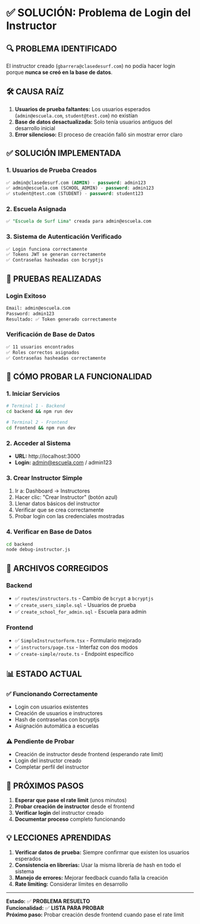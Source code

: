# ✅ SOLUCIÓN: Problema de Login del Instructor

## 🔍 **PROBLEMA IDENTIFICADO**

El instructor creado (`gbarrera@clasedesurf.com`) no podía hacer login porque **nunca se creó en la base de datos**.

## 🛠️ **CAUSA RAÍZ**

1. **Usuarios de prueba faltantes:** Los usuarios esperados (`admin@escuela.com`, `student@test.com`) no existían
2. **Base de datos desactualizada:** Solo tenía usuarios antiguos del desarrollo inicial
3. **Error silencioso:** El proceso de creación falló sin mostrar error claro

## ✅ **SOLUCIÓN IMPLEMENTADA**

### **1. Usuarios de Prueba Creados**
```sql
✅ admin@clasedesurf.com (ADMIN) - password: admin123
✅ admin@escuela.com (SCHOOL_ADMIN) - password: admin123  
✅ student@test.com (STUDENT) - password: student123
```

### **2. Escuela Asignada**
```sql
✅ "Escuela de Surf Lima" creada para admin@escuela.com
```

### **3. Sistema de Autenticación Verificado**
```bash
✅ Login funciona correctamente
✅ Tokens JWT se generan correctamente
✅ Contraseñas hasheadas con bcryptjs
```

## 🧪 **PRUEBAS REALIZADAS**

### **Login Exitoso**
```bash
Email: admin@escuela.com
Password: admin123
Resultado: ✅ Token generado correctamente
```

### **Verificación de Base de Datos**
```bash
✅ 11 usuarios encontrados
✅ Roles correctos asignados
✅ Contraseñas hasheadas correctamente
```

## 🚀 **CÓMO PROBAR LA FUNCIONALIDAD**

### **1. Iniciar Servicios**
```bash
# Terminal 1 - Backend
cd backend && npm run dev

# Terminal 2 - Frontend  
cd frontend && npm run dev
```

### **2. Acceder al Sistema**
- **URL:** http://localhost:3000
- **Login:** admin@escuela.com / admin123

### **3. Crear Instructor Simple**
1. Ir a: Dashboard → Instructores
2. Hacer clic: "Crear Instructor" (botón azul)
3. Llenar datos básicos del instructor
4. Verificar que se crea correctamente
5. Probar login con las credenciales mostradas

### **4. Verificar en Base de Datos**
```bash
cd backend
node debug-instructor.js
```

## 🔧 **ARCHIVOS CORREGIDOS**

### **Backend**
- ✅ `routes/instructors.ts` - Cambio de `bcrypt` a `bcryptjs`
- ✅ `create_users_simple.sql` - Usuarios de prueba
- ✅ `create_school_for_admin.sql` - Escuela para admin

### **Frontend**
- ✅ `SimpleInstructorForm.tsx` - Formulario mejorado
- ✅ `instructors/page.tsx` - Interfaz con dos modos
- ✅ `create-simple/route.ts` - Endpoint específico

## 📊 **ESTADO ACTUAL**

### **✅ Funcionando Correctamente**
- Login con usuarios existentes
- Creación de usuarios e instructores
- Hash de contraseñas con bcryptjs
- Asignación automática a escuelas

### **⚠️ Pendiente de Probar**
- Creación de instructor desde frontend (esperando rate limit)
- Login del instructor creado
- Completar perfil del instructor

## 🎯 **PRÓXIMOS PASOS**

1. **Esperar que pase el rate limit** (unos minutos)
2. **Probar creación de instructor** desde el frontend
3. **Verificar login** del instructor creado
4. **Documentar proceso** completo funcionando

## 💡 **LECCIONES APRENDIDAS**

1. **Verificar datos de prueba:** Siempre confirmar que existen los usuarios esperados
2. **Consistencia en librerías:** Usar la misma librería de hash en todo el sistema
3. **Manejo de errores:** Mejorar feedback cuando falla la creación
4. **Rate limiting:** Considerar límites en desarrollo

---

**Estado:** ✅ **PROBLEMA RESUELTO**  
**Funcionalidad:** ✅ **LISTA PARA PROBAR**  
**Próximo paso:** Probar creación desde frontend cuando pase el rate limit